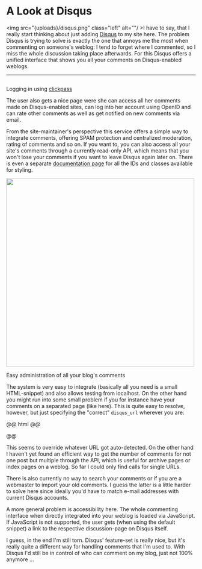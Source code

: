 # A Look at Disqus

<img src="{uploads}/disqus.png" class="left" alt=""/ >I have to say, that I really start thinking about just adding [Disqus](http://disqus.com) to my site here. The problem Disqus is trying to solve is exactly the one that annoys me the most when commenting on someone's weblog: I tend to forget where I commented, so I miss the whole discussion taking place afterwards. For this Disqus offers a unified interface that shows you all your comments on Disqus-enabled weblogs. 

-------------------------------


<div class="figure"><img src="http://img.skitch.com/20080701-tr25emt2yrjmwfsbdnapyjuw3a.png" alt="" /><p class="caption">Logging in using <a href="http://clickpass.com">clickpass</a></p></div>

The user also gets a nice page were she can access all her comments made on Disqus-enabled sites, can log into her account using OpenID and can rate other comments as well as get notified on new comments via email.

From the site-maintainer's perspective this service offers a simple way to integrate comments, offering SPAM protection and centralized moderation, rating of comments and so on. If you want to, you can also access all your site's comments through a currently read-only API, which means that you won't lose your comments if you want to leave Disqus again later on. There is even a separate [documentation page](http://disqus.com/custom-css/) for all the IDs and classes available for styling.

<div class="figure"><img style="width:500px" src="http://img.skitch.com/20080701-ng66qrmiim3hp3sgeccckfe5tm.png" alt="" /><p class="caption">Easy administration of all your blog's comments</p></div>

The system is very easy to integrate (basically all you need is a small HTML-snippet) and also allows testing from localhost. On the other hand you might run into some small problem if you for instance have your comments on a separated page (like here). This is quite easy to resolve, however, but just specifying the "correct" `disqus_url` wherever you are:

@@ html @@
<script type="text/javascript" charset="utf-8">
    var disqus_url = "http://domain.com/weblog/2008/06/30/post";
</script>
@@

This seems to override whatever URL got auto-detected. On the other hand I haven't yet found an efficient way to get the number of comments for not one post but multiple through the API, which is useful for archive pages or index pages on a weblog. So far I could only find calls for single URLs.

There is also currently no way to search your comments or if you are a webmaster to import your old comments. I guess the latter is a little harder to solve here since ideally you'd have to match e-mail addresses with current Disqus accounts.

A more general problem is accessibility here. The whole commenting interface when directly integrated into your weblog is loaded via JavaScript. If JavaScript is not supported, the user gets (when using the default snippet) a link to the respective discussion-page on Disqus itself.

I guess, in the end I'm still torn. Disqus' feature-set is really nice, but it's really quite a different way for handling comments that I'm used to. With Disqus I'd still be in control of who can comment on my blog, just not 100% anymore ... 
